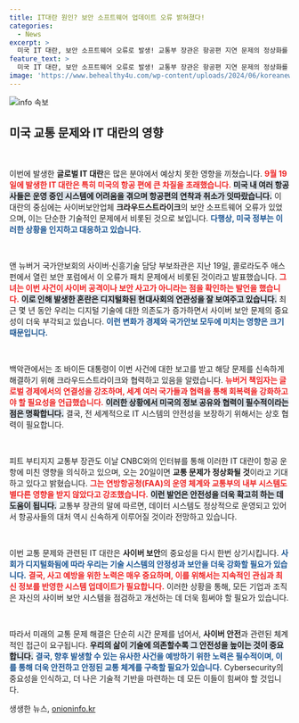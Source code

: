 ```yaml
---
title: IT대란 원인? 보안 소프트웨어 업데이트 오류 밝혀졌다!
categories:
  - News
excerpt: >
  미국 IT 대란, 보안 소프트웨어 오류로 발생! 교통부 장관은 항공편 지연 문제의 정상화를 20일로 예상하며, 정부가 국가안보와 경제 회복력을 강조했다. 클릭하여 자세한 내용을 확인하세요!
feature_text: >
  미국 IT 대란, 보안 소프트웨어 오류로 발생! 교통부 장관은 항공편 지연 문제의 정상화를 20일로 예상하며, 정부가 국가안보와 경제 회복력을 강조했다. 클릭하여 자세한 내용을 확인하세요!
image: 'https://www.behealthy4u.com/wp-content/uploads/2024/06/koreanews.jpg'
---
```


<p><img src="https://www.behealthy4u.com/wp-content/uploads/2024/06/koreanews.jpg" alt="info 속보" /></p>

<h2 data-ke-size="size26">미국 교통 문제와 IT 대란의 영향</h2>

<p data-ke-size="size16">&nbsp;</p>

<p>이번에 발생한 <strong>글로벌 IT 대란</strong>은 많은 분야에서 예상치 못한 영향을 끼쳤습니다. <b><span style="color: #ee2323;">9월 19일에 발생한 IT 대란은 특히 미국의 항공 편에 큰 차질을 초래했습니다.</span></b> <b><span style="background-color: #21538527;">미국 내 여러 항공사들은 운영 중인 시스템에 어려움을 겪으며 항공편의 연착과 취소가 잇따랐습니다.</span></b> 이 대란의 중심에는 사이버보안업체 <strong>크라우드스트라이크</strong>의 보안 소프트웨어 오류가 있었으며, 이는 단순한 기술적인 문제에서 비롯된 것으로 보입니다. <b><span style="color: #1a5490;">다행상, 미국 정부는 이러한 상황을 인지하고 대응하고 있습니다.</span></b></p>

<p data-ke-size="size16">&nbsp;</p>

<p>앤 뉴버거 국가안보회의 사이버·신흥기술 담당 부보좌관은 지난 19일, 콜로라도주 애스펀에서 열린 보안 포럼에서 이 오류가 패치 문제에서 비롯된 것이라고 발표했습니다. <b><span style="color: #ee2323;">그녀는 이번 사건이 사이버 공격이나 보안 사고가 아니라는 점을 확인하는 발언을 했습니다.</span></b> <b><span style="background-color: #21538527;">이로 인해 발생한 혼란은 디지털화된 현대사회의 연관성을 잘 보여주고 있습니다.</span></b> 최근 몇 년 동안 우리는 디지털 기술에 대한 의존도가 증가하면서 사이버 보안 문제의 중요성이 더욱 부각되고 있습니다. <b><span style="color: #1a5490;">이런 변화가 경제와 국가안보 모두에 미치는 영향은 크기 때문입니다.</span></b></p>

<p data-ke-size="size16">&nbsp;</p>

<p>백악관에서는 조 바이든 대통령이 이번 사건에 대한 보고를 받고 해당 문제를 신속하게 해결하기 위해 크라우드스트라이크와 협력하고 있음을 알렸습니다. <b><span style="color: #ee2323;">뉴버거 책임자는 글로벌 경제에서의 연결성을 강조하며, 세계 여러 국가들과 협력을 통해 회복력을 강화하고야 할 필요성을 언급했습니다.</span></b> <b><span style="background-color: #21538527;">이러한 상황에서 미국의 정보 공유와 협력이 필수적이라는 점은 명확합니다.</span></b> 결국, 전 세계적으로 IT 시스템의 안전성을 보장하기 위해서는 상호 협력이 필요합니다.</p>

<p data-ke-size="size16">&nbsp;</p>

<p>피트 부티지지 교통부 장관도 이날 CNBC와의 인터뷰를 통해 이러한 IT 대란이 항공 운항에 미친 영향을 의식하고 있으며, 오는 20일이면 <strong>교통 문제가 정상화될 것</strong>이라고 기대하고 있다고 밝혔습니다. <b><span style="color: #ee2323;">그는 연방항공청(FAA)의 운영 체계와 교통부의 내부 시스템도 별다른 영향을 받지 않았다고 강조했습니다.</span></b> <b><span style="background-color: #21538527;">이런 발언은 안전성을 더욱 확고히 하는 데 도움이 됩니다.</span></b> 교통부 장관의 말에 따르면, 데이터 시스템도 정상적으로 운영되고 있어서 항공사들의 대처 역시 신속하게 이루어질 것이라 전망하고 있습니다.</p>

<p data-ke-size="size16">&nbsp;</p>

<p>이번 교통 문제와 관련된 IT 대란은 <b>사이버 보안</b>의 중요성을 다시 한번 상기시킵니다. <b><span style="color: #1a5490;">사회가 디지털화됨에 따라 우리는 기술 시스템의 안정성과 보안을 더욱 강화할 필요가 있습니다.</span></b> <b><span style="color: #ee2323;">결국, 사고 예방을 위한 노력은 매우 중요하며, 이를 위해서는 지속적인 관심과 최신 정보를 반영한 시스템 업데이트가 필요합니다.</span></b> 이러한 상황을 통해, 모든 기업과 조직은 자신의 사이버 보안 시스템을 점검하고 개선하는 데 더욱 힘써야 할 필요가 있습니다. </p>

<p data-ke-size="size16">&nbsp;</p>

<p>따라서 미래의 교통 문제 해결은 단순히 시간 문제를 넘어서, <b>사이버 안전</b>과 관련된 체계적인 접근이 요구됩니다. <b><span style="background-color: #21538527;">우리의 삶이 기술에 의존할수록 그 안전성을 높이는 것이 중요합니다.</span></b> <b><span style="color: #1a5490;">결국, 향후 발생할 수 있는 유사한 사건을 예방하기 위한 노력은 필수적이며, 이를 통해 더욱 안전하고 안정된 교통 체계를 구축할 필요가 있습니다.</span></b> Cybersecurity의 중요성을 인식하고, 더 나은 기술적 기반을 마련하는 데 모든 이들이 힘써야 할 것입니다.</p>
생생한 뉴스, <a href="https://onioninfo.kr" rel="dofollow">onioninfo.kr</a>


